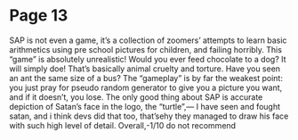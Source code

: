 # Page 13

SAP is not even a game, it’s a collection of zoomers’ attempts to learn basic arithmetics using pre school pictures for children, and failing horribly. This “game” is absolutely unrealistic! Would you ever feed chocolate to a dog? It will simply doe! That’s basically animal cruelty and torture. Have you seen an ant the same size of a bus? The “gameplay” is by far the weakest point: you just pray for pseudo random generator to give you a picture you want, and if it doesn’t, you lose. The only good thing about SAP is accurate depiction of Satan’s face in the logo, the “turtle”,— I have seen and fought satan, and i think devs did that too, that’sehy they managed to draw his face with such high level of detail. Overall,-1/10 do not recommend

